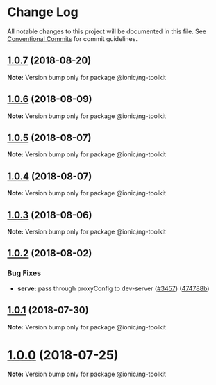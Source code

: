 # Change Log

All notable changes to this project will be documented in this file.
See [Conventional Commits](https://conventionalcommits.org) for commit guidelines.

<a name="1.0.7"></a>
## [1.0.7](https://github.com/ionic-team/ionic-cli/compare/@ionic/ng-toolkit@1.0.6...@ionic/ng-toolkit@1.0.7) (2018-08-20)




**Note:** Version bump only for package @ionic/ng-toolkit

<a name="1.0.6"></a>
## [1.0.6](https://github.com/ionic-team/ionic-cli/compare/@ionic/ng-toolkit@1.0.5...@ionic/ng-toolkit@1.0.6) (2018-08-09)




**Note:** Version bump only for package @ionic/ng-toolkit

<a name="1.0.5"></a>
## [1.0.5](https://github.com/ionic-team/ionic-cli/compare/@ionic/ng-toolkit@1.0.4...@ionic/ng-toolkit@1.0.5) (2018-08-07)




**Note:** Version bump only for package @ionic/ng-toolkit

<a name="1.0.4"></a>
## [1.0.4](https://github.com/ionic-team/ionic-cli/compare/@ionic/ng-toolkit@1.0.3...@ionic/ng-toolkit@1.0.4) (2018-08-07)




**Note:** Version bump only for package @ionic/ng-toolkit

<a name="1.0.3"></a>
## [1.0.3](https://github.com/ionic-team/ionic-cli/compare/@ionic/ng-toolkit@1.0.2...@ionic/ng-toolkit@1.0.3) (2018-08-06)




**Note:** Version bump only for package @ionic/ng-toolkit

<a name="1.0.2"></a>
## [1.0.2](https://github.com/ionic-team/ionic-cli/compare/@ionic/ng-toolkit@1.0.1...@ionic/ng-toolkit@1.0.2) (2018-08-02)


### Bug Fixes

* **serve:** pass through proxyConfig to dev-server ([#3457](https://github.com/ionic-team/ionic-cli/issues/3457)) ([474788b](https://github.com/ionic-team/ionic-cli/commit/474788b))




<a name="1.0.1"></a>
## [1.0.1](https://github.com/ionic-team/ionic-cli/compare/@ionic/ng-toolkit@1.0.0...@ionic/ng-toolkit@1.0.1) (2018-07-30)




**Note:** Version bump only for package @ionic/ng-toolkit

<a name="1.0.0"></a>
# [1.0.0](https://github.com/ionic-team/ionic-cli/compare/@ionic/ng-toolkit@1.0.0-rc.13...@ionic/ng-toolkit@1.0.0) (2018-07-25)




**Note:** Version bump only for package @ionic/ng-toolkit
